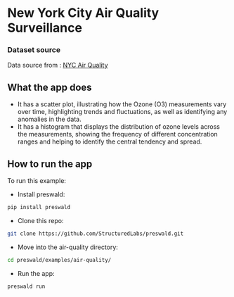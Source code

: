 # New York City Air Quality Surveillance

### Dataset source
Data source from : [NYC Air Quality](https://catalog.data.gov/dataset/air-quality)

## What the app does
- It has a scatter plot, illustrating how the Ozone (O3) measurements vary over time, highlighting trends and fluctuations, as well as identifying any anomalies in the data.
- It has a histogram that displays the distribution of ozone levels across the measurements, showing the frequency of different concentration ranges and helping to identify the central tendency and spread.

## How to run the app
To run this example:
- Install preswald:
```bash
pip install preswald
```
- Clone this repo:
```bash
git clone https://github.com/StructuredLabs/preswald.git
```
- Move into the air-quality directory:
```bash
cd preswald/examples/air-quality/
```
- Run the app:
```bash
preswald run
```